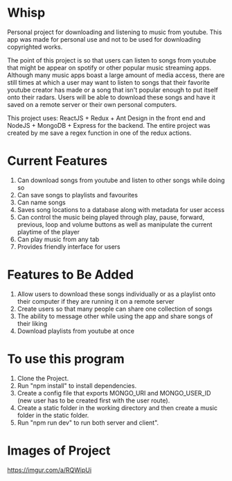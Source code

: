 # Whisp

Personal project for downloading and listening to music from youtube. This app was made for personal use and not to be used for downloading copyrighted works.

The point of this project is so that users can listen to songs from youtube that might be appear on spotify or other popular music streaming apps.
Although many music apps boast a large amount of media access, there are still times at which a user may want to listen to songs that their favorite youtube creator has made or a song that isn't popular enough to put itself onto their radars. Users will be able to download these songs and have it saved on a remote server or their own personal computers.

This project uses: ReactJS + Redux + Ant Design in the front end and NodeJS + MongoDB + Express for the backend. The entire project was created by me save a regex function in one of the redux actions.

# Current Features

1. Can download songs from youtube and listen to other songs while doing so
2. Can save songs to playlists and favourites
3. Can name songs
4. Saves song locations to a database along with metadata for user access
5. Can control the music being played through play, pause, forward, previous, loop and volume buttons as well as manipulate the current playtime of the player
6. Can play music from any tab
7. Provides friendly interface for users


# Features to Be Added

1. Allow users to download these songs individually or as a playlist onto their computer if they are running it on a remote server
2. Create users so that many people can share one collection of songs
3. The ability to message other while using the app and share songs of their liking
4. Download playlists from youtube at once



# To use this program

1. Clone the Project.
2. Run "npm install" to install dependencies.
3. Create a config file that exports MONGO_URI and MONGO_USER_ID (new user has to be created first with the user route).
4. Create a static folder in the working directory and then create a music folder in the static folder.
5. Run "npm run dev" to run both server and client".

# Images of Project

https://imgur.com/a/RQWipUi